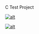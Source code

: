 C Test Project

[![alt](https://codenvy.com/factory/resources/factory-white.png)](https://codenvy.com/factory?id=1tydhti5laqtm15y)

[![alt](https://rawgit.com/slemeur/4a900bb68300a2643679/raw/1ad2c6d784c92fc21886c765bc6315a1f2ee690c/codenvy-contribute.svg)](https://codenvy.com/ide-resources/share/project/luisfer.rigoni/HelloWorld)
